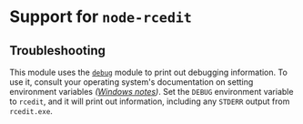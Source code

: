 # Support for `node-rcedit`

## Troubleshooting

This module uses the [`debug`](https://npm.im/debug) module to print out debugging information. To
use it, consult your operating system's documentation on setting environment variables _([Windows
notes](https://github.com/visionmedia/debug#windows-command-prompt-notes))_. Set the `DEBUG`
environment variable to `rcedit`, and it will print out information, including any `STDERR` output
from `rcedit.exe`.
